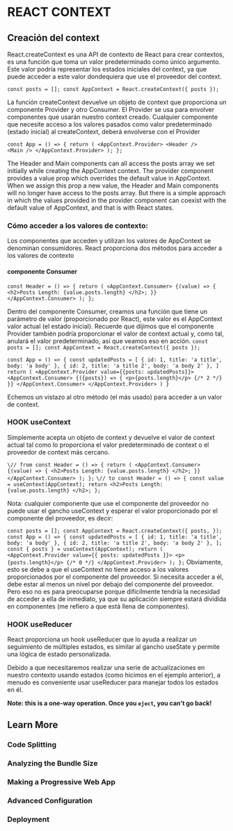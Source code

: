 # REACT CONTEXT
## Creación del context

React.createContext es una API de contexto de React para crear contextos, es una función que toma un valor predeterminado como único argumento. Este valor podría representar los estados iniciales del context, ya que puede acceder a este valor dondequiera que use el proveedor del context.

`const posts = [];
const AppContext = React.createContext({ posts });`

La función createContext devuelve un objeto de context que proporciona un componente Provider y otro Consumer.
El Provider se usa para envolver componentes que usarán nuestro context creado. Cualquier componente que necesite acceso a los valores pasados ​​como valor predeterminado (estado inicial) al createContext, deberá envolverse con el Provider

`const App = () => {
  return (
    <AppContext.Provider>
      <Header />               
      <Main />
    </AppContext.Provider>
  );
};`

The Header and Main components can all access the posts array we set initially while creating the AppContext context. The provider component provides a value prop which overrides the default value in AppContext. When we assign this prop a new value, the Header and Main components will no longer have access to the posts array. But there is a simple approach in which the values provided in the provider component can coexist with the default value of AppContext, and that is with React states.
### Cómo acceder a los valores de contexto:
Los componentes que acceden y utilizan los valores de AppContext se denominan consumidores. React proporciona dos métodos para acceder a los valores de contexto
#### componente Consumer

`const Header = () => {
  return (
    <AppContext.Consumer>
      {(value) => {
        <h2>Posts Length: {value.posts.length} </h2>;
      }}
    </AppContext.Consumer>
  );
};`

Dentro del componente Consumer, creamos una función que tiene un parámetro de valor (proporcionado por React), este valor es el AppContext valor actual (el estado inicial).
Recuerde que dijimos que el componente Provider también podría proporcionar el valor de context actual y, como tal, anulará el valor predeterminado, así que veamos eso en acción.
`const posts = [];
const AppContext = React.createContext({ posts });`

`const App = () => {
  const updatedPosts = [
    { id: 1, title: 'a title', body: 'a body' },
    { id: 2, title: 'a title 2', body: 'a body 2' },
  ]
  return (
    <AppContext.Provider value={{posts: updatedPosts}}>
      <AppContext.Consumer>
        {({posts}) => {
          <p>{posts.length}</p> {/* 2 */}
        }}
      </AppContext.Consumer>
    </AppContext.Provider>
  )
}`

Echemos un vistazo al otro método (el más usado) para acceder a un valor de context.
### HOOK useContext
Simplemente acepta un objeto de context y devuelve el valor de context actual tal como lo proporciona el valor predeterminado de context o el proveedor de context más cercano.

`\// from
const Header = () => {
  return (
    <AppContext.Consumer>
      {(value) => {
        <h2>Posts Length: {value.posts.length} </h2>;
      }}
    </AppContext.Consumer>
  );
};`
`\// to
const Header = () => {
  const value = useContext(AppContext);
  return <h2>Posts Length: {value.posts.length} </h2>;
};`


Nota: cualquier componente que use el componente del proveedor no puede usar el gancho useContext y esperar el valor proporcionado por el componente del proveedor, es decir:

`const posts = [];
const AppContext = React.createContext({
  posts,
});
const App = () => {
  const updatedPosts = [
    { id: 1, title: 'a title', body: 'a body' },
    { id: 2, title: 'a title 2', body: 'a body 2' },
  ];
  const { posts } = useContext(AppContext);
  return (
    <AppContext.Provider value={{ posts: updatedPosts }}>
      <p>{posts.length}</p> {/* 0 */}
    </AppContext.Provider>
  );
};`
Obviamente, esto se debe a que el useContext  no tiene acceso a los valores proporcionados por el componente del proveedor. Si necesita acceder a él, debe estar al menos un nivel por debajo del componente del proveedor.
Pero eso no es para preocuparse porque difícilmente tendría la necesidad de acceder a ella de inmediato, ya que su aplicación siempre estará dividida en componentes (me refiero a que está llena de componentes).

### HOOK useReducer
React proporciona un hook useReducer que lo ayuda a realizar un seguimiento de múltiples estados, es similar al gancho useState y permite una lógica de estado personalizada.

Debido a que necesitaremos realizar una serie de actualizaciones en nuestro contexto usando estados (como hicimos en el ejemplo anterior), a menudo es conveniente usar useReducer para manejar todos los estados en él.

**Note: this is a one-way operation. Once you `eject`, you can't go back!**


## Learn More


### Code Splitting



### Analyzing the Bundle Size


### Making a Progressive Web App

### Advanced Configuration

### Deployment


